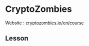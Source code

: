 # CryptoZombies

Website : [cryptozombies.io/en/course](https://cryptozombies.io/en/course)

## Lesson

